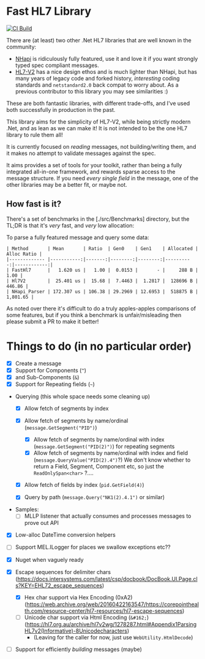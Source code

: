 # Fast HL7 Library

[![CI Build](https://github.com/wokket/FastHL7/actions/workflows/ci.yml/badge.svg)](https://github.com/wokket/FastHL7/actions/workflows/ci.yml)

There are (at least) two other .Net HL7 libraries that are well known in the community:
- [NHapi](https://github.com/nHapiNET/nHapi) is ridiculously fully featured, use it and love it if you want strongly typed spec compliant messages.
- [HL7-V2](https://github.com/Efferent-Health/HL7-V2) has a nice design ethos and is much lighter than NHapi, but has many years of legacy code and forked history, _interesting_ coding standards and `netstandard2.0` back compat to worry about.  As a previous contributor to this library you may see similarities :)

These are both fantastic libraries, with different trade-offs, and I've used both successfully in production in the past.

This library aims for the simplicity of HL7-V2, while being strictly modern .Net, and as lean as we can make it!  It is not intended to be the one HL7 library to rule them all!

It is currently focused on _reading_ messages, not building/writing them, and it makes no attempt to validate messages against the spec.

It aims provides a set of tools for your toolkit, rather than being a fully integrated all-in-one framework, and rewards sparse access
to the message structure.  If you need _every single field_ in the message, one of the other libraries may be a better fit, or maybe not.
 
## How fast is it?

There's a set of benchmarks in the [./src/Benchmarks] directory, but the TL;DR is that it's _very_ fast, and _very_ low allocation:

To parse a fully featured message and query some data: 
```
| Method       | Mean       | Ratio  | Gen0    | Gen1    | Allocated | Alloc Ratio |
|------------- |-----------:|-------:|--------:|--------:|----------:|------------:|
| FastHl7      |   1.620 us |   1.00 |  0.0153 |       - |     288 B |        1.00 |                                                                                                                                                                                                                                        
| Hl7V2        |  25.401 us |  15.68 |  7.4463 |  1.2817 |  128696 B |      446.86 |
| NHapi_Parser | 172.307 us | 106.38 | 29.2969 | 12.6953 |  518875 B |    1,801.65 |
```

As noted over there it's difficult to do a truly apples-apples comparisons of some features, but if you think a benchmark is unfair/misleading then 
please submit a PR to make it better!


# Things to do (in no particular order)

- [x] Create a message
- [x] Support for Components (`^`)
- [x] and Sub-Components (`&`)
- [x] Support for Repeating fields (`~`)

- Querying (this whole space needs some cleaning up)
  - [x] Allow fetch of segments by index
  - [x] Allow fetch of segments by name/ordinal (`message.GetSegment("PID")`)
    - [x] Allow fetch of segments by name/ordinal with index (`message.GetSegment("PID(2)")`) for repeating segments
    - [x] Allow fetch of segments by name/ordinal with index and field (`message.QueryValue("PID(2).4")`?)  We don't know whether to return a Field, Segment, Component etc, so just the `ReadOnlySpan<char>` ?....
  - [x] Allow fetch of fields by index (`pid.GetField(4)`)
  - [x] Query by path (`message.Query("NK1(2).4.1")` or similar)


- Samples: 
  - [ ] MLLP listener that actually consumes and processes messages to prove out API 
- [x] Low-alloc DateTime conversion helpers

- [ ] Support MEL.ILogger for places we swallow exceptions etc??
- [x] Nuget when vaguely ready
 
- [x] Escape sequences for delimiter chars (https://docs.intersystems.com/latest/csp/docbook/DocBook.UI.Page.cls?KEY=EHL72_escape_sequences)
  - [x] Hex char support via Hex Encoding (0xA2) (https://web.archive.org/web/20160422163547/https://corepointhealth.com/resource-center/hl7-resources/hl7-escape-sequences)
  - [ ] Unicode char support via Html Encoding (`&#162;`) (https://hl7.org.au/archive/hl7v2wg/1278287.html#Appendix1ParsingHL7v2(Informative)-8Unicodecharacters) 
    - (Leaving for the caller for now, just use `WebUtility.HtmlDecode`)

- [ ] Support for efficiently _building_ messages (maybe)